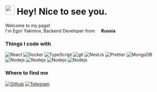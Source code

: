 <h1><img src="https://emojis.slackmojis.com/emojis/images/1531849430/4246/blob-sunglasses.gif?1531849430" width="30"/> Hey! Nice to see you.</h1>

<p>Welcome to my page! </br> I'm Egor Yakimov, Backend Developer from <img src="https://emojigraph.org/media/twitter/flag-russia_1f1f7-1f1fa.png" width="13"/><b> Russia</b>
<h3>Things I code with</h3>
<p>
  <img alt="React" src="https://img.shields.io/badge/-React-45b8d8?style=flat-square&logo=react&logoColor=white" />
  <img alt="Docker" src="https://img.shields.io/badge/-Docker-46a2f1?style=flat-square&logo=docker&logoColor=white" />
  <img alt="TypeScript" src="https://img.shields.io/badge/-TypeScript-007ACC?style=flat-square&logo=typescript&logoColor=white" />
  <img alt="git" src="https://img.shields.io/badge/-Git-F05032?style=flat-square&logo=git&logoColor=white" />
  <img alt="NestJs" src="https://img.shields.io/badge/-NestJs-ea2845?style=flat-square&logo=nestjs&logoColor=white" />
  <img alt="Prettier" src="https://img.shields.io/badge/-Prettier-F7B93E?style=flat-square&logo=prettier&logoColor=white" />
  <img alt="MongoDB" src="https://img.shields.io/badge/-MongoDB-13aa52?style=flat-square&logo=mongodb&logoColor=white" />
  <img alt="Nodejs" src="https://img.shields.io/badge/-Nodejs-43853d?style=flat-square&logo=Node.js&logoColor=white" />
  <img alt="Nodejs" src="https://img.shields.io/badge/-Express-43353d?style=flat-square&logo=Express&logoColor=white" />
  <img alt="Nodejs" src="https://img.shields.io/badge/-PostgreSQL-23353d?style=flat-square&logo=PostgreSQL&logoColor=white" />
  <img alt="Nodejs" src="https://img.shields.io/badge/-JavaScript-75313d?style=flat-square&logo=JavaScript&logoColor=white" />
</p>

<h3>Where to find me</h3>
<a href="https://github.com/Waste-arch" target="_blank"><img alt="Github" src="https://img.shields.io/badge/GitHub-%2312100E.svg?&style=for-the-badge&logo=Github&logoColor=white" /></a>
<a href="https://t.me/egoryakimov" target="_blank"><img alt="Telegram" src="https://img.shields.io/badge/Telegram-%129ED9.svg?&style=for-the-badge&logo=Telegram&logoColor=white&color=0088CC" /></a>

